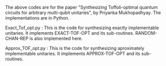 The above codes are for the paper "Synthesizing Toffoli-optimal quantum circuits for arbitrary multi-qubit unitaries", by Priyanka Mukhopadhyay.
The implementations are in Python.

Exact_Tof_opt.py : This is the code for synthesizing exactly implementable unitaries. It implements EXACT-TOF-OPT and its sub-routines.
RANDOM-CHAN-REP is also implemented here.

Approx_TOF_opt.py : This is the code for synthesizing aproximately implementable unitaries. It implements APPROX-TOF-OPT and its sub-routines.

